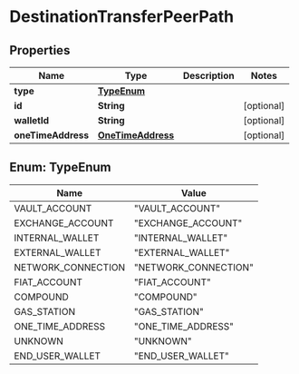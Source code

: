

# DestinationTransferPeerPath


## Properties

| Name | Type | Description | Notes |
|------------ | ------------- | ------------- | -------------|
|**type** | [**TypeEnum**](#TypeEnum) |  |  |
|**id** | **String** |  |  [optional] |
|**walletId** | **String** |  |  [optional] |
|**oneTimeAddress** | [**OneTimeAddress**](OneTimeAddress.md) |  |  [optional] |



## Enum: TypeEnum

| Name | Value |
|---- | -----|
| VAULT_ACCOUNT | &quot;VAULT_ACCOUNT&quot; |
| EXCHANGE_ACCOUNT | &quot;EXCHANGE_ACCOUNT&quot; |
| INTERNAL_WALLET | &quot;INTERNAL_WALLET&quot; |
| EXTERNAL_WALLET | &quot;EXTERNAL_WALLET&quot; |
| NETWORK_CONNECTION | &quot;NETWORK_CONNECTION&quot; |
| FIAT_ACCOUNT | &quot;FIAT_ACCOUNT&quot; |
| COMPOUND | &quot;COMPOUND&quot; |
| GAS_STATION | &quot;GAS_STATION&quot; |
| ONE_TIME_ADDRESS | &quot;ONE_TIME_ADDRESS&quot; |
| UNKNOWN | &quot;UNKNOWN&quot; |
| END_USER_WALLET | &quot;END_USER_WALLET&quot; |



